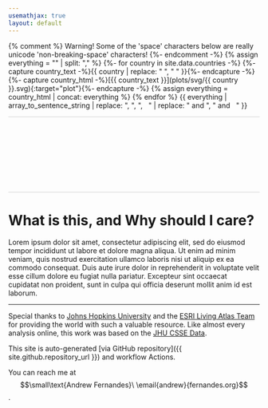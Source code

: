```yaml
---
usemathjax: true
layout: default
---
```


{% comment %}
Warning! Some of the 'space' characters below are really unicode 'non-breaking-space' characters!
{%- endcomment -%}
{% assign everything = "" | split: "," %}
{%- for country in site.data.countries -%}
{%- capture country_text -%}{{ country | replace: " ", " " }}{%- endcapture -%}
{%- capture country_html -%}[{{ country_text }}](plots/svg/{{ country }}.svg){:target="plot"}{%- endcapture -%}
{% assign everything = country_html | concat: everything %}
{% endfor %}
{{ everything | array_to_sentence_string | replace: ", ", ",   " | replace: " and ", " and   " }}

<div style="display: flex; flex-direction: column; border: 1pt solid LightGrey; border-left: 0; border-right: 0;">
<iframe name="plot" id="plot" style="border: none; flex-grow: 1;"></iframe>
</div>

# What is this, and Why should I care?

Lorem ipsum dolor sit amet, consectetur adipiscing elit, sed do eiusmod tempor incididunt ut labore et dolore magna aliqua. Ut enim ad minim veniam, quis nostrud exercitation ullamco laboris nisi ut aliquip ex ea commodo consequat. Duis aute irure dolor in reprehenderit in voluptate velit esse cillum dolore eu fugiat nulla pariatur. Excepteur sint occaecat cupidatat non proident, sunt in culpa qui officia deserunt mollit anim id est laborum.

-----

Special thanks to [Johns Hopkins University](https://www.jhu.edu/) and the [ESRI Living Atlas Team](https://livingatlas.arcgis.com/en/) for providing the world with such a valuable resource. Like almost every analysis online, this work was based on the [JHU CSSE Data](https://github.com/CSSEGISandData/COVID-19).

This site is auto-generated [via GitHub repository]({{ site.github.repository_url }}) and workflow Actions.

You can reach me at $$\small\text{Andrew Fernandes}\ \email{andrew}{fernandes.org}$$.

